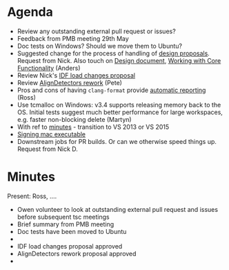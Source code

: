 Agenda
======

* Review any outstanding external pull request or issues?
* Feedback from PMB meeting 29th May
* Doc tests on Windows? Should we move them to Ubuntu?
* Suggested change for the process of handling of [design proposals](https://github.com/mantidproject/documents/blob/master/Project-Management/TechnicalSteeringCommittee/reports/TSC-TrackingDesignProposals.md). Request from Nick. Also touch on [Design document](http://www.mantidproject.org/Design_Document_Guidelines), [Working with Core Functionality](http://www.mantidproject.org/Working_on_Core_Functionality) (Anders)
* Review Nick's [IDF load changes proposal](https://github.com/mantidproject/documents/blob/master/Design/IDFLoadOrder.md)
* Review [AlignDetectors rework](https://github.com/mantidproject/documents/blob/master/Design/AlignDetectors_rework.md) (Pete)
* Pros and cons of having `clang-format` provide [automatic reporting](http://builds.mantidproject.org/view/All/job/master_clang-format/) (Ross)
* Use tcmalloc on Windows: v3.4 supports releasing memory back to the OS. Initial tests suggest much better performance for large workspaces, e.g. faster non-blocking delete (Martyn)
* With ref to [minutes](https://github.com/mantidproject/documents/blob/master/Project-Management/TechnicalSteeringCommittee/meetings/2015/TSC-meeting-2015-01-29.md) - transition to VS 2013 or VS 2015
* [Signing mac executable](http://certhelp.ksoftware.net/support/articles/18835-how-do-i-sign-files-on-mac-osx-) 
* Downstream jobs for PR builds. Or can we otherwise speed things up. Request from Nick D.

Minutes
=======
Present: Ross, ....

* Owen volunteer to look at outstanding external pull request and issues before subsequent tsc meetings
* Brief summary from PMB meeting
* Doc tests have been moved to Ubuntu
* 
* IDF load changes proposal approved
* AlignDetectors rework proposal approved
* 
